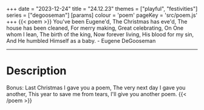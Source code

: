 +++
date = "2023-12-24"
title = "24.12.23"
themes = ["playful", "festivities"]
series = ["degooseman"]
[params]
  colour = 'poem'
  pageKey = 'src/poem.js'
+++
{{< poem >}}
You've been Eugene'd,
The Christmas has eve'd,
The house has been cleaned,
For merry making,
Great celebrating,
On One whom I lean,
The birth of the king,
Now forever living,
His blood for my sin,
And He humbled Himself as a baby.
\- Eugene DeGooseman

---

# Description

Bonus:
Last Christmas I gave you a poem,
The very next day I gave you another,
This year to save me from tears,
I'll give you another poem.
{{< /poem >}}